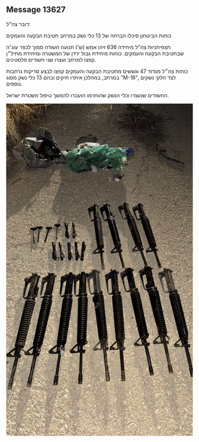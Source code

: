 ## Message 13627

דובר צה"ל:

כוחות הביטחון סיכלו הברחה של 13 כלי נשק במרחב חטיבת הבקעה והעמקים

תצפיתניות צה"ל מיחידה 636 זיהו אמש (ש') תנועה חשודה סמוך לכפר עוג׳ה שבחטיבת הבקעה והעמקים. 
כוחות מיחידת גבול ירדן של המשטרה ומיחידת מתיל״ן קפצו למרחב ועצרו שני חשודים פלסטינים.

כוחות צה״ל מגדוד 47 וגששים מחטיבת הבקעה והעמקים קפצו לבצע סריקות נרחבות במרחב, במהלכן איתרו תיקים ובהם 13 כלי נשק מסוג "M-16", לצד חלקי נשקים נוספים.

החשודים שנעצרו וכלי הנשק שהוחרמו הועברו להמשך טיפול משטרת ישראל.

![Photo](13627/13627_photo.jpg)
